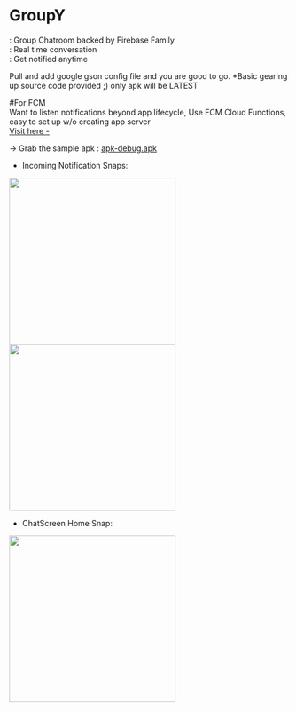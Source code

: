 # GroupY
: Group Chatroom backed by Firebase Family    
: Real time conversation  
: Get notified anytime  

Pull and add google gson config file and you are good to go.
*Basic gearing up source code provided ;) only apk will be LATEST 

#For FCM  
Want to listen notifications beyond app lifecycle, Use FCM Cloud Functions, easy to set up w/o creating app server    
[Visit here -](https://firebase.google.com/docs/functions/use-cases)

-> Grab the sample apk : [apk-debug.apk](https://github.com/Hemen07/CHATROOM/blob/master/app-debug.apk)

- Incoming Notification Snaps: 

<img src="https://github.com/Hemen07/Groupy/blob/master/Notification1.png" width="300"/> <img src="https://github.com/Hemen07/Groupy/blob/master/Notification2.png" width="300"/>

- ChatScreen Home Snap: 

<img src="https://github.com/Hemen07/Groupy/blob/master/ChatScreen.png" width="300"/>

